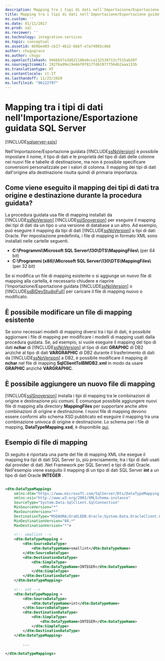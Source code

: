```yaml
---
description: Mapping tra i tipi di dati nell'Importazione/Esportazione guidata SQL Server
title: Mapping tra i tipi di dati nell'Importazione/Esportazione guidata SQL Server | Microsoft Docs
ms.custom: ''
ms.date: 01/11/2017
ms.prod: sql
ms.reviewer: ''
ms.technology: integration-services
ms.topic: conceptual
ms.assetid: 669be403-cb17-4b12-bbbf-e7a74003c4b6
author: chugugrace
ms.author: chugu
ms.openlocfilehash: 946bb57a3d821186ebcca132539713cf515ab20f
ms.sourcegitcommit: 192f6a99e19e66f0f817fdb1977f564b2aaa133b
ms.translationtype: HT
ms.contentlocale: it-IT
ms.lasthandoff: 11/25/2020
ms.locfileid: "96122797"
---
```

# <a name="data-type-mapping-in-the-sql-server-import-and-export-wizard"></a>Mapping tra i tipi di dati nell'Importazione/Esportazione guidata SQL Server

[!INCLUDE[sqlserver-ssis](../../includes/applies-to-version/sqlserver-ssis.md)]


 Nell'Importazione/Esportazione guidata [!INCLUDE[ssNoVersion](../../includes/ssnoversion-md.md)] è possibile impostare il nome, il tipo di dati e le proprietà del tipo di dati delle colonne nei nuovi file e tabelle di destinazione, ma non è possibile specificare conversioni personalizzate per i valori di colonna. Il mapping dei tipi di dati dall'origine alla destinazione risulta quindi di primaria importanza.  
  
##  <a name="how-does-the-wizard-map-data-types-between-source-and-destination"></a><a name="wizardMapping"></a> Come viene eseguito il mapping dei tipi di dati tra origine e destinazione durante la procedura guidata?
La procedura guidata usa file di mapping installati da [!INCLUDE[ssNoVersion](../../includes/ssnoversion-md.md)] [!INCLUDE[ssISnoversion](../../includes/ssisnoversion-md.md)] per eseguire il mapping dei tipi di dati da un tipo o una versione di database a un altro. Ad esempio, può eseguire il mapping da tipi di dati [!INCLUDE[ssNoVersion](../../includes/ssnoversion-md.md)] a tipi di dati Oracle. Per impostazione predefinita, i file di mapping in formato XML sono installati nelle cartelle seguenti.
-   **C:\Programmi\Microsoft SQL Server\130\DTS\MappingFiles\\** (per 64 bit)
-   **C:\Programmi (x86)\Microsoft SQL Server\130\DTS\MappingFiles\\** (per 32 bit)  
  
 Se si modifica un file di mapping esistente o si aggiunge un nuovo file di mapping alla cartella, è necessario chiudere e riaprire l'Importazione/Esportazione guidata [!INCLUDE[ssNoVersion](../../includes/ssnoversion-md.md)] o [!INCLUDE[ssBIDevStudioFull](../../includes/ssbidevstudiofull-md.md)] per caricare il file di mapping nuovo o modificato.  
 
## <a name="you-can-change-an-existing-mapping-file"></a>È possibile modificare un file di mapping esistente
Se sono necessari modelli di mapping diversi tra i tipi di dati, è possibile aggiornare i file di mapping per modificare i modelli di mapping usati dalla procedura guidata. Se, ad esempio, si vuole eseguire il mapping del tipo di dati  **nchar** di [!INCLUDE[ssNoVersion](../../includes/ssnoversion-md.md)] al tipo di dati **GRAPHIC** di DB2 anziché al tipo di dati **VARGRAPHIC** di DB2 durante il trasferimento di dati da [!INCLUDE[ssNoVersion](../../includes/ssnoversion-md.md)] a DB2, è possibile modificare il mapping di **nchar** nel file di mapping **SqlClientToIBMDB2.xml** in modo da usare **GRAPHIC** anziché **VARGRAPHIC**.  
  
## <a name="you-can-add-a-new-mapping-file"></a>È possibile aggiungere un nuovo file di mapping
[!INCLUDE[ssISnoversion](../../includes/ssisnoversion-md.md)] installa i tipi di mapping tra le combinazioni di origine e destinazione più comuni. È comunque possibile aggiungere nuovi file di mapping alla directory **MappingFiles** per supportare anche altre combinazioni di origine e destinazione. I nuovi file di mapping devono essere conformi allo schema XSD pubblicato ed eseguire il mapping tra una combinazione univoca di origine e destinazione. Lo schema per i file di mapping, **DataTypeMapping.xsd**, è disponibile [qui](https://schemas.microsoft.com/sqlserver/2008/07/IntegrationServices/DataTypeMapping/DataTypeMapping.xsd).
 
## <a name="sample-mapping-file"></a>Esempio di file di mapping
Di seguito è riportata una parte del file di mapping XML che esegue il mapping tra tipi di dati SQL Server (o, più precisamente, tra i tipi di dati usati dal provider di dati .Net Framework per SQL Server) e tipi di dati Oracle. Nell'esempio viene eseguito il mapping di un tipo di dati SQL Server **int** a un tipo di dati Oracle **INTEGER** .
  
```xml  
  
<dtm:DataTypeMappings  
    xmlns:dtm="https://www.microsoft.com/SqlServer/Dts/DataTypeMapping.xsd"   
    xmlns:xsi="http://www.w3.org/2001/XMLSchema-instance"  
    SourceType="System.Data.SqlClient.SqlConnection"   
    MinSourceVersion="*"   
    MaxSourceVersion="*"   
    DestinationType="MSDAORA;OraOLEDB.Oracle;System.Data.OracleClient.OracleConnection"   
    MinDestinationVersion="08.*"   
    MaxDestinationVersion="*">  
  
    <!-- smallint -->  
    <dtm:DataTypeMapping >  
        <dtm:SourceDataType>  
            <dtm:DataTypeName>smallint</dtm:DataTypeName>  
        </dtm:SourceDataType>  
        <dtm:DestinationDataType>  
            <dtm:SimpleType>  
                <dtm:DataTypeName>INTEGER</dtm:DataTypeName>  
            </dtm:SimpleType>  
        </dtm:DestinationDataType>  
    </dtm:DataTypeMapping>    
  
    <!-- int -->  
    <dtm:DataTypeMapping >  
        <dtm:SourceDataType>  
            <dtm:DataTypeName>int</dtm:DataTypeName>  
        </dtm:SourceDataType>  
        <dtm:DestinationDataType>  
            <dtm:SimpleType>  
                <dtm:DataTypeName>INTEGER</dtm:DataTypeName>  
            </dtm:SimpleType>  
        </dtm:DestinationDataType>  
    </dtm:DataTypeMapping>    
  
        ...  
  
</dtm:DataTypeMappings>  
  
```  

